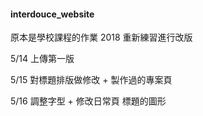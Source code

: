 #### interdouce_website

原本是學校課程的作業
2018 重新練習進行改版

5/14 上傳第一版

5/15 對標題排版做修改 + 製作過的專案頁

5/16 調整字型 + 修改日常頁 標題的圖形